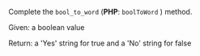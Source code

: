 Complete the `bool_to_word` (**PHP**: `boolToWord` ) method.

Given: a boolean value

Return: a 'Yes' string for true and a 'No' string for false
